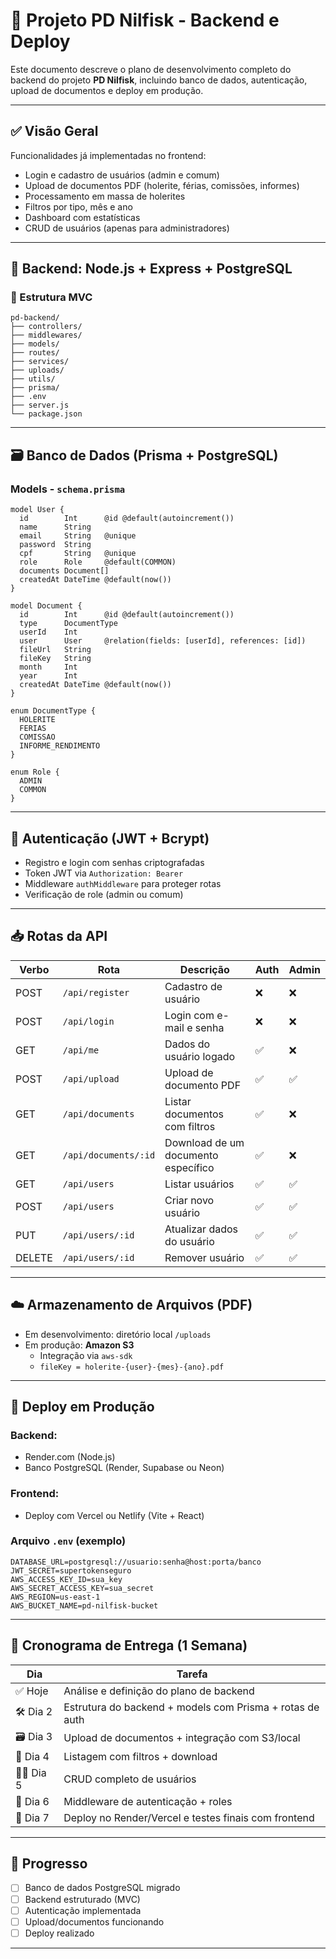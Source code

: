 
# 🧾 Projeto PD Nilfisk - Backend e Deploy

Este documento descreve o plano de desenvolvimento completo do backend do projeto **PD Nilfisk**, incluindo banco de dados, autenticação, upload de documentos e deploy em produção.

---

## ✅ Visão Geral

Funcionalidades já implementadas no frontend:

- Login e cadastro de usuários (admin e comum)
- Upload de documentos PDF (holerite, férias, comissões, informes)
- Processamento em massa de holerites
- Filtros por tipo, mês e ano
- Dashboard com estatísticas
- CRUD de usuários (apenas para administradores)

---

## 🔧 Backend: Node.js + Express + PostgreSQL

### 📁 Estrutura MVC

```
pd-backend/
├── controllers/
├── middlewares/
├── models/
├── routes/
├── services/
├── uploads/
├── utils/
├── prisma/
├── .env
├── server.js
└── package.json
```

---

## 🗃️ Banco de Dados (Prisma + PostgreSQL)

### Models - `schema.prisma`

```prisma
model User {
  id        Int      @id @default(autoincrement())
  name      String
  email     String   @unique
  password  String
  cpf       String   @unique
  role      Role     @default(COMMON)
  documents Document[]
  createdAt DateTime @default(now())
}

model Document {
  id        Int      @id @default(autoincrement())
  type      DocumentType
  userId    Int
  user      User     @relation(fields: [userId], references: [id])
  fileUrl   String
  fileKey   String
  month     Int
  year      Int
  createdAt DateTime @default(now())
}

enum DocumentType {
  HOLERITE
  FERIAS
  COMISSAO
  INFORME_RENDIMENTO
}

enum Role {
  ADMIN
  COMMON
}
```

---

## 🔐 Autenticação (JWT + Bcrypt)

- Registro e login com senhas criptografadas
- Token JWT via `Authorization: Bearer`
- Middleware `authMiddleware` para proteger rotas
- Verificação de role (admin ou comum)

---

## 📥 Rotas da API

| Verbo  | Rota                     | Descrição                            | Auth | Admin |
|--------|--------------------------|--------------------------------------|------|-------|
| POST   | `/api/register`          | Cadastro de usuário                  | ❌    | ❌     |
| POST   | `/api/login`             | Login com e-mail e senha             | ❌    | ❌     |
| GET    | `/api/me`                | Dados do usuário logado              | ✅    | ❌     |
| POST   | `/api/upload`            | Upload de documento PDF              | ✅    | ✅     |
| GET    | `/api/documents`         | Listar documentos com filtros        | ✅    | ❌     |
| GET    | `/api/documents/:id`     | Download de um documento específico  | ✅    | ❌     |
| GET    | `/api/users`             | Listar usuários                      | ✅    | ✅     |
| POST   | `/api/users`             | Criar novo usuário                   | ✅    | ✅     |
| PUT    | `/api/users/:id`         | Atualizar dados do usuário           | ✅    | ✅     |
| DELETE | `/api/users/:id`         | Remover usuário                      | ✅    | ✅     |

---

## ☁️ Armazenamento de Arquivos (PDF)

- Em desenvolvimento: diretório local `/uploads`
- Em produção: **Amazon S3**
  - Integração via `aws-sdk`
  - `fileKey = holerite-{user}-{mes}-{ano}.pdf`

---

## 🚀 Deploy em Produção

### Backend:
- Render.com (Node.js)
- Banco PostgreSQL (Render, Supabase ou Neon)

### Frontend:
- Deploy com Vercel ou Netlify (Vite + React)

### Arquivo `.env` (exemplo)

```env
DATABASE_URL=postgresql://usuario:senha@host:porta/banco
JWT_SECRET=supertokenseguro
AWS_ACCESS_KEY_ID=sua_key
AWS_SECRET_ACCESS_KEY=sua_secret
AWS_REGION=us-east-1
AWS_BUCKET_NAME=pd-nilfisk-bucket
```

---

## 📅 Cronograma de Entrega (1 Semana)

| Dia       | Tarefa                                                        |
|-----------|---------------------------------------------------------------|
| ✅ Hoje    | Análise e definição do plano de backend                       |
| 🛠️ Dia 2  | Estrutura do backend + models com Prisma + rotas de auth      |
| 🗃️ Dia 3  | Upload de documentos + integração com S3/local                |
| 🧪 Dia 4  | Listagem com filtros + download                               |
| 🧑‍💻 Dia 5 | CRUD completo de usuários                                     |
| 🔐 Dia 6  | Middleware de autenticação + roles                            |
| 🚀 Dia 7  | Deploy no Render/Vercel e testes finais com frontend          |

---

## 📌 Progresso

- [ ] Banco de dados PostgreSQL migrado
- [ ] Backend estruturado (MVC)
- [ ] Autenticação implementada
- [ ] Upload/documentos funcionando
- [ ] Deploy realizado

---
